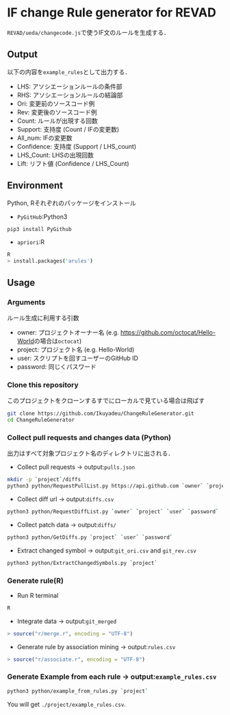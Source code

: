 # IF change Rule generator for REVAD

`REVAD/ueda/changecode.js`で使うIF文のルールを生成する．
<!-- Generate IF statement change rules from pull request for using `REVAD/ueda/changecode.js` -->

## Output

以下の内容を`example_rules`として出力する．

* LHS: アソシエーションルールの条件部
* RHS: アソシエーションルールの結論部
* Ori: 変更前のソースコード例
* Rev: 変更後のソースコード例
* Count: ルールが出現する回数
* Support: 支持度 (Count / IFの変更数)
* All_num: IFの変更数
* Confidence: 支持度 (Support / LHS_count)
* LHS_Count: LHSの出現回数
* Lift: リフト値 (Confidence / LHS_Count)

<!-- * LHS: Left Hand Side in association rule mining
* RHS: Right Hand Side in association rule mining
* Ori: Original source code example
* Rev: Revised source code example
* Count: Count for a rule
* Support: Support score mearn (Count / All If changes)
* All_num: All if changes
* Confidence: Support / LHS count
* LHS_Count: Count of LHS frequency
* Lift: Lift score on association rule -->

## Environment

Python, Rそれぞれのパッケージをインストール

* `PyGitHub`:Python3

```sh
pip3 install PyGithub
```

* `apriori`:R

```sh
R
> install.packages('arules')
```

## Usage

### Arguments

ルール生成に利用する引数

<!-- As the follow is used arguments in Rule generator -->

* owner: プロジェクトオーナー名 (e.g. <https://github.com/octocat/Hello-World>の場合は`octocat`)
* project: プロジェクト名 (e.g. Hello-World)
* user: スクリプトを回すユーザーのGitHub ID
* password: 同じくパスワード

<!-- * owner: Project owner Id (if you want to collect PR on <https://github.com/octocat/Hello-World> owner is octocat)
* project: Project name (e.g. Hello-World)
* user: GitHub user Id to access the GitHub
* password: GitHub user password -->

### Clone this repository

このプロジェクトをクローンするすでにローカルで見ている場合は飛ばす

```sh
git clone https://github.com/Ikuyadeu/ChangeRuleGenerator.git
cd ChangeRuleGenerator
```

### Collect pull requests and changes data (Python)

出力はすべて対象プロジェクト名のディレクトリに出される．

* Collect pull requests -> output:`pulls.json`

```sh
mkdir -p `project`/diffs
python3 python/RequestPullList.py https://api.github.com `owner` `project` `user` `password`
```

* Collect diff url -> output:`diffs.csv`

```sh
python3 python/RequestDiffList.py `owner` `project` `user` `password`
```

* Collect patch data -> output:`diffs/`

```sh
python3 python/GetDiffs.py `project` `user` `password`
```

* Extract changed symbol -> output:`git_ori.csv` and `git_rev.csv`

```sh
python3 python/ExtractChangedSymbols.py `project`
```

### Generate rule(R)

* Run R terminal

```sh
R
```

* Integrate data -> output:`git_merged`

```R
> source("r/merge.r", encoding = "UTF-8")
```

* Generate rule by association mining -> output:`rules.csv`

```R
> source("r/associate.r", encoding = "UTF-8")
```

### Generate Example from each rule -> output:`example_rules.csv`

```sh
python3 python/example_from_rules.py `project`
```

You will get `./project/example_rules.csv`.
